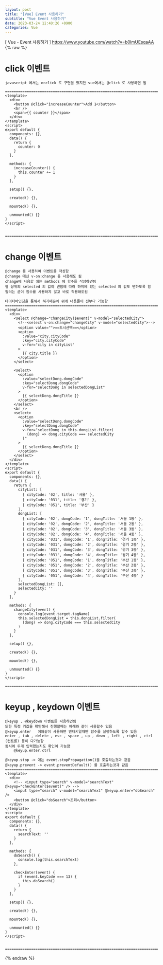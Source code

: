 ```yaml
---
layout: post
title: "[Vue] Event 사용하기"
subtitle: "Vue Event 사용하기"
date: 2023-03-24 12:40:26 +0900
categories: Vue
---
```

[ Vue - Event 사용하기 ]
	https://www.youtube.com/watch?v=b0ImUEsqaAA
{% raw %}	

# click 이벤트 

	javascript 에서는 onclick 로 구현을 했지만 vue에서는 @click 로 사용하면 됨

	=================================================================================================================
	<template>
	  <div>
		<button @click="increaseCounter">Add 1</button>
		<br />
		<span>{{ counter }}</span>
	  </div>
	</template>
	<script>
	export default {
	  components: {},
	  data() {
		return {
		  counter: 0
		}
	  },

	  methods: {
		increaseCounter() {
		  this.counter += 1
		}
	  },

	  setup() {},

	  created() {},

	  mounted() {},

	  unmounted() {}
	}
	</script>


	=================================================================================================================
	

# change 이벤트
	@change 를 사용하여 이벤트를 작성함
	@change 대신 v-on:change 를 사용해도 됨
	change에 사용할 애는 methods 에 함수를 작성하면됨
	젤 상위의 selected 의 값이 변함에 따라 하위에 있는 selected 의 값도 변하도록 함
	필터는 굳이 함수를 사용하지 않고 바로 적용해도됨
	
	데이터바인딩을 통해서 하기때문에 위에 내용들이 전부다 가능함
	=================================================================================================================
	<template>
	  <div>
		<select @change="changeCity($event)" v-model="selectedCity">
		  <!--<select v-on:change="changeCity" v-model="selectedCity">-->
		  <option value="">==도시선택==</option>
		  <option
			:value="city.cityCode"
			:key="city.cityCode"
			v-for="city in cityList"
		  >
			{{ city.title }}
		  </option>
		</select>

		<select>
		  <option
			:value="selectDong.dongCode"
			:key="selectDong.dongCode"
			v-for="selectDong in selectedDongList"
		  >
			{{ selectDong.dongTitle }}
		  </option>
		</select>
		<br />
		<select>
		  <option
			:value="selectDong.dongCode"
			:key="selectDong.dongCode"
			v-for="selectDong in this.dongList.filter(
			  (dong) => dong.cityCode === selectedCity
			)"
		  >
			{{ selectDong.dongTitle }}
		  </option>
		</select>
	  </div>
	</template>
	<script>
	export default {
	  components: {},
	  data() {
		return {
		  cityList: [
			{ cityCode: '02', title: '서울' },
			{ cityCode: '031', title: '경기' },
			{ cityCode: '051', title: '부산' }
		  ],
		  dongList: [
			{ cityCode: '02', dongCode: '1', dongTitle: '서울 1동' },
			{ cityCode: '02', dongCode: '2', dongTitle: '서울 2동' },
			{ cityCode: '02', dongCode: '3', dongTitle: '서울 3동' },
			{ cityCode: '02', dongCode: '4', dongTitle: '서울 4동' },
			{ cityCode: '031', dongCode: '1', dongTitle: '경기 1동' },
			{ cityCode: '031', dongCode: '2', dongTitle: '경기 2동' },
			{ cityCode: '031', dongCode: '3', dongTitle: '경기 3동' },
			{ cityCode: '031', dongCode: '4', dongTitle: '경기 4동' },
			{ cityCode: '051', dongCode: '1', dongTitle: '부산 1동' },
			{ cityCode: '051', dongCode: '2', dongTitle: '부산 2동' },
			{ cityCode: '051', dongCode: '3', dongTitle: '부산 3동' },
			{ cityCode: '051', dongCode: '4', dongTitle: '부산 4동' }
		  ],
		  selectedDongList: [],
		  selectedCity: ''
		}
	  },

	  methods: {
		changeCity(event) {
		  console.log(event.target.tagName)
		  this.selectedDongList = this.dongList.filter(
			(dong) => dong.cityCode === this.selectedCity
		  )
		}
	  },

	  setup() {},

	  created() {},

	  mounted() {},

	  unmounted() {}
	}
	</script>

	=================================================================================================================


# keyup , keydown 이벤트

	@keyup , @keydown 이벤트를 사용하면됨
	또한 특정 키값을 확인해서 진행할때는 아래와 같이 사용할수 있음
	@keyup.enter   이와같이 사용하면 엔터키일때만 함수를 실행하도록 할수 있음
	enter , tab , delete , esc , space , up , down , left , right , ctrl (컨트롤) 등이 다가능함
	동시에 두개 입력했는지도 확인이 가능함
		@keyup.enter.ctrl
	
	@keyup.stop -> 애는 event.stopPropagation()을 호출하는것과 같음
	@keyup.prevent -> event.preventDefault() 를 호출하는것과 같음
	=================================================================================================================
	<template>
	  <div>
		<!-- <input type="search" v-model="searchText" @keyup="checkEnter($event)" /> -->
		<input type="search" v-model="searchText" @keyup.enter="doSearch" />
		<button @click="doSearch">조회</button>
	  </div>
	</template>
	<script>
	export default {
	  components: {},
	  data() {
		return {
		  searchText: ''
		}
	  },

	  methods: {
		doSearch() {
		  console.log(this.searchText)
		},

		checkEnter(event) {
		  if (event.keyCode === 13) {
			this.doSearch()
		  }
		}
	  },

	  setup() {},

	  created() {},

	  mounted() {},

	  unmounted() {}
	}
	</script>


	=================================================================================================================

{% endraw %}
